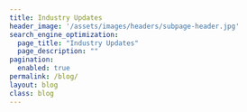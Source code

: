 ```yaml
---
title: Industry Updates
header_image: '/assets/images/headers/subpage-header.jpg'
search_engine_optimization:
  page_title: "Industry Updates"
  page_description: ""
pagination:
  enabled: true
permalink: /blog/
layout: blog
class: blog
---
```

